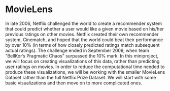 # MovieLens

In late 2006, Netflix challenged the world to create a recommender system that could predict whether a
user would like a given movie based on his/her previous ratings on other movies. Netflix created their
own recommender system, Cinematch, and hoped that the world could beat their performance by over
10% (in terms of how closely predicted ratings match subsequent actual ratings). The challenge ended in
September 2009, when team ”BellKor’s Pragmatic Chaos” surpassed the 10% mark.
In this miniproject, we will focus on creating visualizations of this data, rather than predicting user ratings
on movies. In order to reduce the computational time needed to produce these visualizations, we will be
working with the smaller MovieLens Dataset rather than the full Netflix Prize Dataset. We will start with
some basic visualizations and then move on to more complicated ones.
